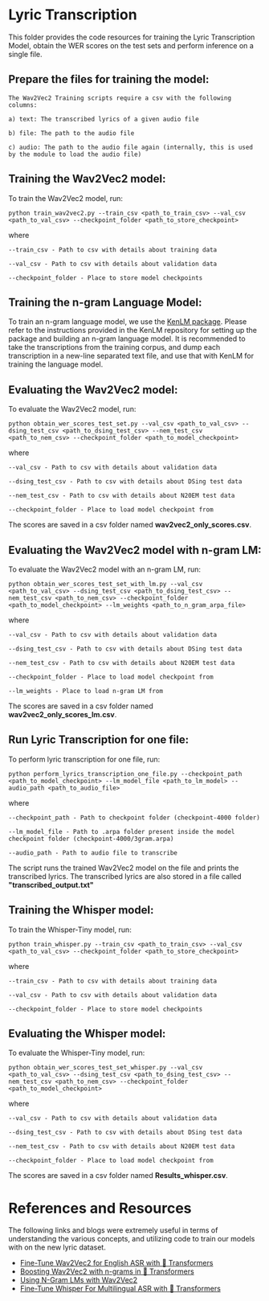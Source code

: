 # Lyric Transcription

This folder provides the code resources for training the Lyric Transcription Model, obtain the WER scores on the test sets and perform inference on a single file.


## Prepare the files for training the model:


    The Wav2Vec2 Training scripts require a csv with the following columns:

    a) text: The transcribed lyrics of a given audio file

    b) file: The path to the audio file

    c) audio: The path to the audio file again (internally, this is used by the module to load the audio file)


## Training the Wav2Vec2 model:
 
To train the Wav2Vec2 model, run:

    
    python train_wav2vec2.py --train_csv <path_to_train_csv> --val_csv <path_to_val_csv> --checkpoint_folder <path_to_store_checkpoint>
    
    
where 

`--train_csv - Path to csv with details about training data`

`--val_csv - Path to csv with details about validation data`

`--checkpoint_folder - Place to store model checkpoints`


## Training the n-gram Language Model:

To train an n-gram language model, we use the [KenLM package](https://github.com/kpu/kenlm).
Please refer to the instructions provided in the KenLM repository for setting up the package and building an n-gram language model.
It is recommended to take the transcriptions from the training corpus, and dump each transcription in a new-line separated text file, and use that with KenLM for training the language model.

## Evaluating the Wav2Vec2 model:
 
To evaluate the Wav2Vec2 model, run:

    
    python obtain_wer_scores_test_set.py --val_csv <path_to_val_csv> --dsing_test_csv <path_to_dsing_test_csv> --nem_test_csv <path_to_nem_csv> --checkpoint_folder <path_to_model_checkpoint>
    
    
where 

`--val_csv - Path to csv with details about validation data`

`--dsing_test_csv - Path to csv with details about DSing test data`

`--nem_test_csv - Path to csv with details about N20EM test data`

`--checkpoint_folder - Place to load model checkpoint from`

The scores are saved in a csv folder named **wav2vec2_only_scores.csv**.

## Evaluating the Wav2Vec2 model with n-gram LM:
 
To evaluate the Wav2Vec2 model with an n-gram LM, run:

    
    python obtain_wer_scores_test_set_with_lm.py --val_csv <path_to_val_csv> --dsing_test_csv <path_to_dsing_test_csv> --nem_test_csv <path_to_nem_csv> --checkpoint_folder <path_to_model_checkpoint> --lm_weights <path_to_n_gram_arpa_file>
    
    
where 

`--val_csv - Path to csv with details about validation data`

`--dsing_test_csv - Path to csv with details about DSing test data`

`--nem_test_csv - Path to csv with details about N20EM test data`

`--checkpoint_folder - Place to load model checkpoint from`

`--lm_weights - Place to load n-gram LM from`

The scores are saved in a csv folder named **wav2vec2_only_scores_lm.csv**.

## Run Lyric Transcription for one file:
 
To perform lyric transcription for one file, run:

    python perform_lyrics_transcription_one_file.py --checkpoint_path <path_to_model_checkpoint> --lm_model_file <path_to_lm_model> --audio_path <path_to_audio_file>    
    
where 

`--checkpoint_path - Path to checkpoint folder (checkpoint-4000 folder)`

`--lm_model_file - Path to .arpa folder present inside the model checkpoint folder (checkpoint-4000/3gram.arpa)`

`--audio_path - Path to audio file to transcribe`

The script runs the trained Wav2Vec2 model  on the file and prints the transcribed lyrics. 
The transcribed lyrics are also stored in a file called **"transcribed_output.txt"**


## Training the Whisper model:
 
To train the Whisper-Tiny model, run:

    
    python train_whisper.py --train_csv <path_to_train_csv> --val_csv <path_to_val_csv> --checkpoint_folder <path_to_store_checkpoint>
    
    
where 

`--train_csv - Path to csv with details about training data`

`--val_csv - Path to csv with details about validation data`

`--checkpoint_folder - Place to store model checkpoints`

## Evaluating the Whisper model:
 
To evaluate the Whisper-Tiny model, run:

    
    python obtain_wer_scores_test_set_whisper.py --val_csv <path_to_val_csv> --dsing_test_csv <path_to_dsing_test_csv> --nem_test_csv <path_to_nem_csv> --checkpoint_folder <path_to_model_checkpoint>
    
    
where 

`--val_csv - Path to csv with details about validation data`

`--dsing_test_csv - Path to csv with details about DSing test data`

`--nem_test_csv - Path to csv with details about N20EM test data`

`--checkpoint_folder - Place to load model checkpoint from`

The scores are saved in a csv folder named **Results_whisper.csv**.

# References and Resources

The following links and blogs were extremely useful in terms of understanding the various concepts, and utilizing code to train our models with on the new lyric dataset.

* [Fine-Tune Wav2Vec2 for English ASR with 🤗 Transformers](https://huggingface.co/blog/fine-tune-wav2vec2-english)
* [Boosting Wav2Vec2 with n-grams in 🤗 Transformers](https://huggingface.co/blog/wav2vec2-with-ngram)
* [Using N-Gram LMs with Wav2Vec2](http://mohitmayank.com/a_lazy_data_science_guide/audio_intelligence/wav2vec2/)
* [Fine-Tune Whisper For Multilingual ASR with 🤗 Transformers](https://huggingface.co/blog/fine-tune-whisper)


